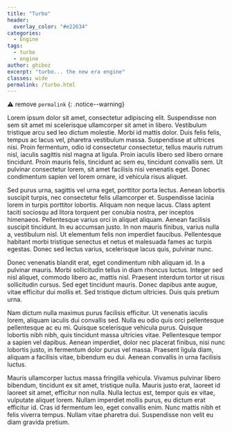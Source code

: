 ```yaml
---
title: "Turbo"
header:
  overlay_color: "#e22634"
categories:
  - Engine
tags:
  - turbo
  - engine
author: ghiboz
excerpt: "turbo... the new era engine"
classes: wide
permalink: /turbo.html
---
```


:warning: remove `permalink`
{: .notice--warning}

Lorem ipsum dolor sit amet, consectetur adipiscing elit. Suspendisse non sem sit amet mi scelerisque ullamcorper sit amet in libero. Vestibulum tristique arcu sed leo dictum molestie. Morbi id mattis dolor. Duis felis felis, tempus ac lacus vel, pharetra vestibulum massa. Suspendisse at ultrices nisi. Proin fermentum, odio id consectetur consectetur, tellus mauris rutrum nisl, iaculis sagittis nisl magna at ligula. Proin iaculis libero sed libero ornare tincidunt. Proin mauris felis, tincidunt ac sem eu, tincidunt convallis sem. Ut pulvinar consectetur lorem, sit amet facilisis nisi venenatis eget. Donec condimentum sapien vel lorem ornare, id vehicula risus aliquet.


Sed purus urna, sagittis vel urna eget, porttitor porta lectus. Aenean lobortis suscipit turpis, nec consectetur felis ullamcorper et. Suspendisse lacinia lorem in turpis porttitor lobortis. Aliquam non neque lacus. Class aptent taciti sociosqu ad litora torquent per conubia nostra, per inceptos himenaeos. Pellentesque varius orci in aliquet aliquam. Aenean facilisis suscipit tincidunt. In eu accumsan justo. In non mauris finibus, varius nulla a, vestibulum nisl. Ut elementum felis non imperdiet faucibus. Pellentesque habitant morbi tristique senectus et netus et malesuada fames ac turpis egestas. Donec sed lectus varius, scelerisque lacus quis, pulvinar nunc.


Donec venenatis blandit erat, eget condimentum nibh aliquam id. In a pulvinar mauris. Morbi sollicitudin tellus in diam rhoncus luctus. Integer sed nisl aliquet, commodo libero ac, mattis nisl. Praesent interdum tortor ut risus sollicitudin cursus. Sed eget tincidunt mauris. Donec dapibus ante augue, vitae efficitur dui mollis et. Sed tristique dictum ultricies. Duis quis pretium urna.


Nam dictum nulla maximus purus facilisis efficitur. Ut venenatis iaculis lorem, aliquam iaculis dui convallis sed. Nulla eu odio quis orci pellentesque pellentesque ac eu mi. Quisque scelerisque vehicula purus. Quisque lobortis nibh nibh, quis tincidunt massa ultricies vitae. Pellentesque tempor a sapien vel dapibus. Aenean imperdiet, dolor nec placerat finibus, nisi nunc lobortis justo, in fermentum dolor purus vel massa. Praesent ligula diam, aliquam a facilisis vitae, bibendum eu dui. Aenean convallis in urna facilisis luctus.


Mauris ullamcorper luctus massa fringilla vehicula. Vivamus pulvinar libero bibendum, tincidunt ex sit amet, tristique nulla. Mauris justo erat, laoreet id laoreet sit amet, efficitur non nulla. Nulla lectus est, tempor quis ex vitae, vulputate aliquet lorem. Nullam imperdiet mollis purus, eu dictum erat efficitur id. Cras id fermentum leo, eget convallis enim. Nunc mattis nibh et felis viverra tempus. Nullam vitae pharetra dui. Suspendisse non velit eu diam gravida pretium.